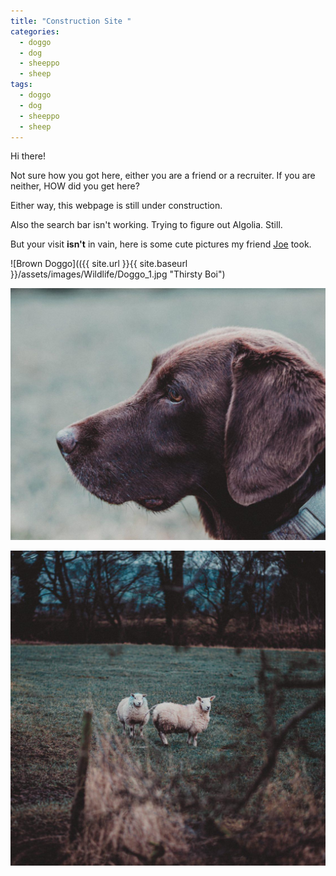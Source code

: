 ```yaml
---
title: "Construction Site "
categories:
  - doggo
  - dog
  - sheeppo
  - sheep
tags:
  - doggo
  - dog
  - sheeppo
  - sheep
---
```


Hi there!

Not sure how you got here, either you are a friend or a recruiter. If you are neither, HOW did you get here?

Either way, this webpage is still under construction.

Also the search bar isn't working. Trying to figure out Algolia. Still.

But your visit **isn't** in vain, here is some cute pictures my friend [Joe](https://instagram.com/joehabarnes?igshid=1oybo4eo5txcg) took.

![Brown Doggo](({{ site.url }}{{ site.baseurl }}/assets/images/Wildlife/Doggo_1.jpg "Thirsty Boi")

![Brown Doggo_2](/assets/images/Wildlife/Doggo_2.jpg "Brown Doggo")

![Fur Doggos](/assets/images/Wildlife/Sheepos.jpg "Fur Doggos")
